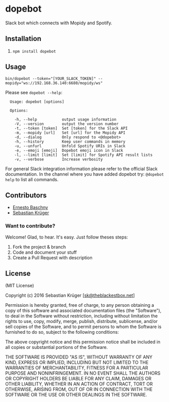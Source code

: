 # dopebot

Slack bot which connects with Mopidy and Spotify.

## Installation

1. `npm install dopebot`

## Usage

`bin/dopebot --token="[YOUR_SLACK_TOKEN]" --mopidy="ws://192.168.36.140:6680/mopidy/ws"`

Please see `dopebot --help`:

```
  Usage: dopebot [options]

  Options:

    -h, --help           output usage information
    -V, --version        output the version number
    -t, --token [token]  Set [token] for the Slack API
    -m, --mopidy [url]   Set [url] for the Mopidy API
    -d, --dialog         Only respond to <@dopebot>
    -h, --history        Keep user commands in memory
    -u, --unfurl         Unfold Spotify URIs in Slack
    -e, --emoji [emoji]  Dopebot emoji icon in Slack
    -l, --limit [limit]  Set [limit] for Spotify API result lists
    -v, --verbose        Increase verbosity
```

For general Slack integration information please refer to the official Slack documentation.
In the channel where you have added dopebot try: `@dopebot help` to list all commands.

## Contributors

- [Ernesto Baschny](http://cron.eu)
- [Sebastian Krüger](http://theblackestbox.net)

### Want to contribute?

Welcome! Glad, to hear. It's easy. Just follow theses steps:

1. Fork the project & branch
2. Code and document your stuff
3. Create a Pull Request with description

## License

(MIT License)

Copyright (c) 2016 Sebastian Krüger [sk@theblackestbox.net]

Permission is hereby granted, free of charge, to any person obtaining a copy of this software and associated documentation files (the "Software"), to deal in the Software without restriction, including without limitation the rights to use, copy, modify, merge, publish, distribute, sublicense, and/or sell copies of the Software, and to permit persons to whom the Software is furnished to do so, subject to the following conditions:

The above copyright notice and this permission notice shall be included in all copies or substantial portions of the Software.

THE SOFTWARE IS PROVIDED "AS IS", WITHOUT WARRANTY OF ANY KIND, EXPRESS OR IMPLIED, INCLUDING BUT NOT LIMITED TO THE WARRANTIES OF MERCHANTABILITY, FITNESS FOR A PARTICULAR PURPOSE AND NONINFRINGEMENT. IN NO EVENT SHALL THE AUTHORS OR COPYRIGHT HOLDERS BE LIABLE FOR ANY CLAIM, DAMAGES OR OTHER LIABILITY, WHETHER IN AN ACTION OF CONTRACT, TORT OR OTHERWISE, ARISING FROM, OUT OF OR IN CONNECTION WITH THE SOFTWARE OR THE USE OR OTHER DEALINGS IN THE SOFTWARE.